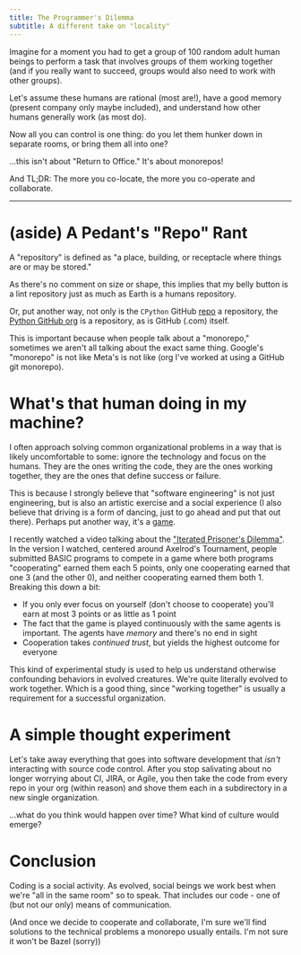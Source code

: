 ```yaml
---
title: The Programmer's Dilemma
subtitle: A different take on "locality"
---
```


Imagine for a moment you had to get a group of 100 random adult human beings
to perform a task that involves groups of them working together 
(and if you really want to succeed, groups would also need to work with other groups).

Let's assume these humans are rational (most are!), have a good memory (present company only maybe included),
and understand how other humans generally work (as most do).

Now all you can control is one thing: do you let them hunker down in separate rooms, or bring them all into one?

...this isn't about "Return to Office." It's about monorepos!

And TL;DR: The more you co-locate, the more you co-operate and collaborate.

---

# (aside) A Pedant's "Repo" Rant

A "repository" is defined as "a place, building, or receptacle where things are or may be stored."

As there's no comment on size or shape, this implies that my belly button is a lint repository just as much
as Earth is a humans repository.

Or, put another way, not only is the `CPython` GitHub [repo](https://github.com/python/cpython) a repository,
the [Python GitHub org](https://github.com/python) is a repository, as is GitHub (.com) itself.

This is important because when people talk about a "monorepo," sometimes we aren't all talking about the
exact same thing. Google's "monorepo" is not like Meta's is not like (org I've worked at using a GitHub git monorepo).

# What's that human doing in my machine?

I often approach solving common organizational problems in a way that is likely uncomfortable to some:
ignore the technology and focus on the humans. They are the ones writing the code, they are the ones working together,
they are the ones that define success or failure.

This is because I strongly believe that "software engineering" is not just engineering, but is also an artistic exercise
and a social experience (I also believe that driving is a form of dancing, just to go ahead and put that out there).
Perhaps put another way, it's a [game](https://en.wikipedia.org/wiki/Game_theory).

I recently watched a video talking about the ["Iterated Prisoner's Dilemma"](https://en.wikipedia.org/wiki/Prisoner%27s_dilemma#The_iterated_prisoner's_dilemma).
In the version I watched, centered around Axelrod's Tournament, people submitted BASIC programs to compete in a game where
both programs "cooperating" earned them each 5 points, only one cooperating earned that one 3 (and the other 0), and neither 
cooperating earned them both 1. Breaking this down a bit:

- If you only ever focus on yourself (don't choose to cooperate) you'll earn at most 3 points or as little as 1 point
- The fact that the game is played continuously with the same agents is important. The agents have _memory_ and there's no end in sight
- Cooperation takes _continued trust_, but yields the highest outcome for everyone

This kind of experimental study is used to help us understand otherwise confounding behaviors in evolved creatures.
We're quite literally evolved to work together. Which is a good thing, since "working together" is usually a requirement
for a successful organization.

# A simple thought experiment

Let's take away everything that goes into software development that _isn't_ interacting with source code control.
After you stop salivating about no longer worrying about CI, JIRA, or Agile, you then take the code from every repo
in your org (within reason) and shove them each in a subdirectory in a new single organization.

...what do you think would happen over time? What kind of culture would emerge?

# Conclusion

Coding is a social activity. As evolved, social beings we work best when we're "all in the same room"
so to speak. That includes our code - one of (but not our only) means of communication.

(And once we decide to cooperate and collaborate, I'm sure we'll find solutions to the technical problems a monorepo
usually entails. I'm not sure it won't be Bazel (sorry))
